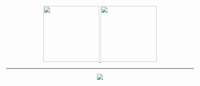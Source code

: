 <p align="center">
<a href="https://github.com/billythegoat356">
  <img height="150em" src="https://github-readme-stats.vercel.app/api?username=zeloww&show_icons=true&hide_border=true&theme=tokyonight"/>
  <img height="150em" src="https://github-readme-stats.vercel.app/api/top-langs/?username=zeloww&show_icons=true&hide_border=true&theme=tokyonight"/>
</a>
  
</p>

-----

<p align="center">
  <img src="https://komarev.com/ghpvc/?username=zeloww&color=blue" />
</p>
